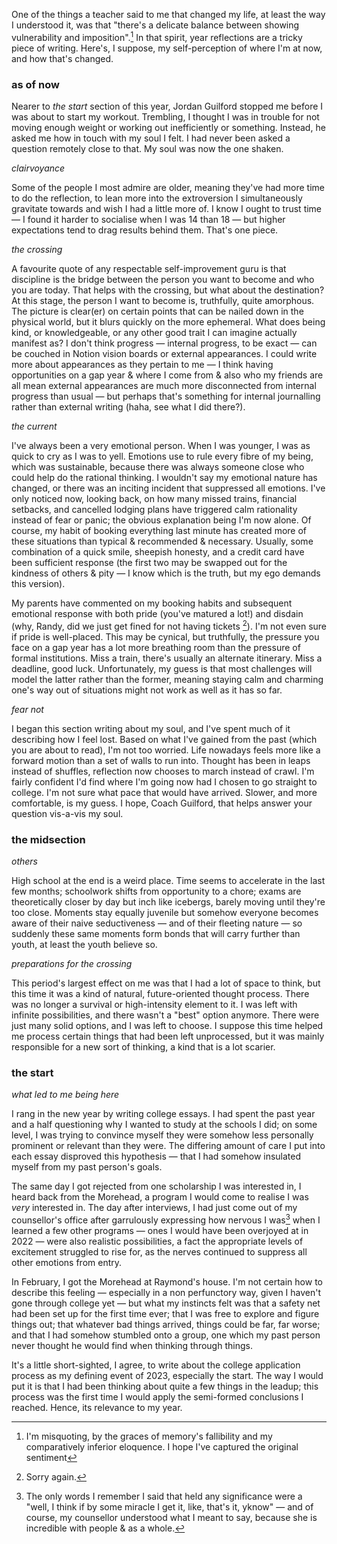 One of the things a teacher said to me that changed my life, at least the way I understood it, was that "there's a delicate balance between showing vulnerability and imposition".[^1] In that spirit, year reflections are a tricky piece of writing. Here's, I suppose, my self-perception of where I'm at now, and how that's changed.

### as of now

Nearer to *the start* section of this year, Jordan Guilford stopped me before I was about to start my workout. Trembling, I thought I was in trouble for not moving enough weight or working out inefficiently or something. Instead, he asked me how in touch with my soul I felt. I had never been asked a question remotely close to that. My soul was now the one shaken. 

*clairvoyance*

Some of the people I most admire are older, meaning they've had more time to do the reflection, to lean more into the extroversion I simultaneously gravitate towards and wish I had a little more of. I know I ought to trust time — I found it harder to socialise when I was 14 than 18 — but higher expectations tend to drag results behind them. That's one piece.

*the crossing*

A favourite quote of any respectable self-improvement guru is that discipline is the bridge between the person you want to become and who you are today. That helps with the crossing, but what about the destination? At this stage, the person I want to become is, truthfully, quite amorphous. The picture is clear(er) on certain points that can be nailed down in the physical world, but it blurs quickly on the more ephemeral. What does being kind, or knowledgeable, or any other good trait I can imagine actually manifest as? I don't think progress — internal progress, to be exact — can be couched in Notion vision boards or external appearances. I could write more about appearances as they pertain to me — I think having opportunities on a gap year & where I come from & also who my friends are all mean external appearances are much more disconnected from internal progress than usual — but perhaps that's something for internal journalling rather than external writing (haha, see what I did there?). 

*the current*

I've always been a very emotional person. When I was younger, I was as quick to cry as I was to yell. Emotions use to rule every fibre of my being, which was sustainable, because there was always someone close who could help do the rational thinking. I wouldn't say my emotional nature has changed, or there was an inciting incident that suppressed all emotions. I've only noticed now, looking back, on how many missed trains, financial setbacks, and cancelled lodging plans have triggered calm rationality instead of fear or panic; the obvious explanation being I'm now alone. Of course, my habit of booking everything last minute has created more of these situations than typical & recommended & necessary. Usually, some combination of a quick smile, sheepish honesty, and a credit card have been sufficient response (the first two may be swapped out for the kindness of others & pity — I know which is the truth, but my ego demands this version).

My parents have commented on my booking habits and subsequent emotional response with both pride (you've matured a lot!) and disdain (why, Randy, did we just get fined for not having tickets [^2]). I'm not even sure if pride is well-placed. This may be cynical, but truthfully, the pressure you face on a gap year has a lot more breathing room than the pressure of formal institutions. Miss a train, there's usually an alternate itinerary. Miss a deadline, good luck. Unfortunately, my guess is that most challenges will model the latter rather than the former, meaning staying calm and charming one's way out of situations might not work as well as it has so far. 

*fear not*

I began this section writing about my soul, and I've spent much of it describing how I feel lost. Based on what I've gained from the past (which you are about to read), I'm not too worried. Life nowadays feels more like a forward motion than a set of walls to run into. Thought has been in leaps instead of shuffles, reflection now chooses to march instead of crawl. I'm fairly confident I'd find where I'm going now had I chosen to go straight to college. I'm not sure what pace that would have arrived. Slower, and more comfortable, is my guess. I hope, Coach Guilford, that helps answer your question vis-a-vis my soul.

### the midsection

*others*

High school at the end is a weird place. Time seems to accelerate in the last few months; schoolwork shifts from opportunity to a chore; exams are theoretically closer by day but inch like icebergs, barely moving until they're too close. Moments stay equally juvenile but somehow everyone becomes aware of their naive seductiveness — and of their fleeting nature — so suddenly these same moments form bonds that will carry further than youth, at least the youth believe so.

*preparations for the crossing*

This period's largest effect on me was that I had a lot of space to think, but this time it was a kind of natural, future-oriented thought process. There was no longer a survival or high-intensity element to it. I was left with infinite possibilities, and there wasn't a "best" option anymore. There were just many solid options, and I was left to choose. I suppose this time helped me process certain things that had been left unprocessed, but it was mainly responsible for a new sort of thinking, a kind that is a lot scarier.

### the start

*what led to me being here*

I rang in the new year by writing college essays. I had spent the past year and a half questioning why I wanted to study at the schools I did; on some level, I was trying to convince myself they were somehow less personally prominent or relevant than they were. The differing amount of care I put into each essay disproved this hypothesis — that I had somehow insulated myself from my past person's goals.

The same day I got rejected from one scholarship I was interested in, I heard back from the Morehead, a program I would come to realise I was *very* interested in. The day after interviews, I had just come out of my counsellor's office after garrulously expressing how nervous I was[^3] when I learned a few other programs — ones I would have been overjoyed at in 2022 — were also realistic possibilities, a fact the appropriate levels of excitement struggled to rise for, as the nerves continued to suppress all other emotions from entry. 

In February, I got the Morehead at Raymond's house. I'm not certain how to describe this feeling — especially in a non perfunctory way, given I haven't gone through college yet — but what my instincts felt was that a safety net had been set up for the first time ever; that I was free to explore and figure things out; that whatever bad things arrived, things could be far, far worse; and that I had somehow stumbled onto a group, one which my past person never thought he would find when thinking through things. 

It's a little short-sighted, I agree, to write about the college application process as my defining event of 2023, especially the start. The way I would put it is that I had been thinking about quite a few things in the leadup; this process was the first time I would apply the semi-formed conclusions I reached. Hence, its relevance to my year.


[^1]: I'm misquoting, by the graces of memory's fallibility and my comparatively inferior eloquence. I hope I've captured the original sentiment

[^2]: Sorry again.

[^3]: The only words I remember I said that held any significance were a "well, I think if by some miracle I get it, like, that's it, yknow" — and of course, my counsellor understood what I meant to say, because she is incredible with people & as a whole. 